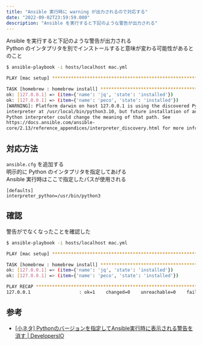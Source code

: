 ```yaml
---
title: "Ansible 実行時に warning が出力されるので対応する"
date: "2022-09-02T23:59:59.000"
description: "Ansible を実行すると下記のような警告が出力される"
---
```


Ansible を実行すると下記のような警告が出力される  
Python のインタプリタを別でインストールすると意味が変わる可能性があるとのこと

```sh
$ ansible-playbook -i hosts/localhost mac.yml

PLAY [mac setup] ***************************************************************

TASK [homebrew : homebrew install] *********************************************
ok: [127.0.0.1] => (item={'name': 'jq', 'state': 'installed'})
ok: [127.0.0.1] => (item={'name': 'peco', 'state': 'installed'})
[WARNING]: Platform darwin on host 127.0.0.1 is using the discovered Python
interpreter at /usr/local/bin/python3.10, but future installation of another
Python interpreter could change the meaning of that path. See
https://docs.ansible.com/ansible-
core/2.13/reference_appendices/interpreter_discovery.html for more information.
```


## 対応方法

`ansible.cfg` を追加する  
明示的に Python のインタプリタを指定してあげる  
Ansible 実行時はここで指定したパスが使用される

```
[defaults]
interpreter_python=/usr/bin/python3
```

## 確認

警告がでなくなったことを確認した

```sh
$ ansible-playbook -i hosts/localhost mac.yml

PLAY [mac setup] ***************************************************************

TASK [homebrew : homebrew install] *********************************************
ok: [127.0.0.1] => (item={'name': 'jq', 'state': 'installed'})
ok: [127.0.0.1] => (item={'name': 'peco', 'state': 'installed'})

PLAY RECAP *********************************************************************
127.0.0.1                  : ok=1    changed=0    unreachable=0    failed=0    skipped=0    rescued=0    ignored=0
```


## 参考

- [[小ネタ] Pythonのバージョンを指定してAnsible実行時に表示される警告を消す | DevelopersIO](https://dev.classmethod.jp/articles/ansible-interpreter-warning/)
